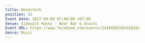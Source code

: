 ```yaml
---
title: Woodstock
position: 32
Event date: 2017-09-09 07:00:00 +07:00
Venue: Sidewalk Hanoi - Beer Bar & Snacks
Event URL: https://www.facebook.com/events/1436668536416628/
Genre: Music
---
```


